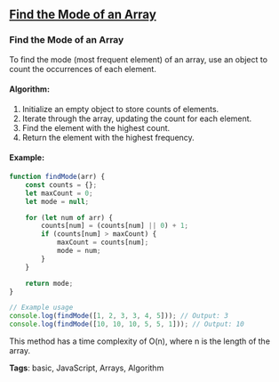 ## [Find the Mode of an Array](#find-the-mode-of-an-array)

### Find the Mode of an Array

To find the mode (most frequent element) of an array, use an object to count the occurrences of each element.

#### Algorithm:
1. Initialize an empty object to store counts of elements.
2. Iterate through the array, updating the count for each element.
3. Find the element with the highest count.
4. Return the element with the highest frequency.

#### Example:
```javascript
function findMode(arr) {
    const counts = {};
    let maxCount = 0;
    let mode = null;

    for (let num of arr) {
        counts[num] = (counts[num] || 0) + 1;
        if (counts[num] > maxCount) {
            maxCount = counts[num];
            mode = num;
        }
    }

    return mode;
}

// Example usage
console.log(findMode([1, 2, 3, 3, 4, 5])); // Output: 3
console.log(findMode([10, 10, 10, 5, 5, 1])); // Output: 10
```

This method has a time complexity of O(n), where n is the length of the array.

**Tags**: basic, JavaScript, Arrays, Algorithm


